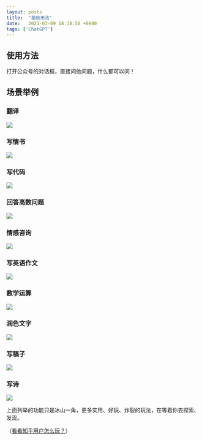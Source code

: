 ```yaml
---
layout: posts
title:  "基础用法"
date:   2023-03-09 18:38:50 +0800
tags: ['ChatGPT']
---
```


## 使用方法
打开公众号的对话框，直接问他问题，什么都可以问！

## 场景举例
### 翻译
![](/assets/basic-usage/translation.png)
### 写情书
![](/assets/basic-usage/writting-love-letter.png)
### 写代码
![](/assets/basic-usage/writting-code.png)
### 回答高数问题
![](/assets/basic-usage/answer-math-problem.png)
### 情感咨询
![](/assets/basic-usage/answer-motion-problem.png)
### 写英语作文
![](/assets/basic-usage/writting-english-composition.png)
### 数学运算
![](/assets/basic-usage/math-operation.png)
### 润色文字
![](/assets/basic-usage/polish-text.png)
### 写稿子
![](/assets/basic-usage/writting-news-letter.png)
### 写诗
![](/assets/basic-usage/writting-poem.png)

上面列举的功能只是冰山一角，更多实用、好玩、炸裂的玩法，在等着你去探索、发现。

（[看看知乎用户怎么玩？](https://www.zhihu.com/question/582979328)）
